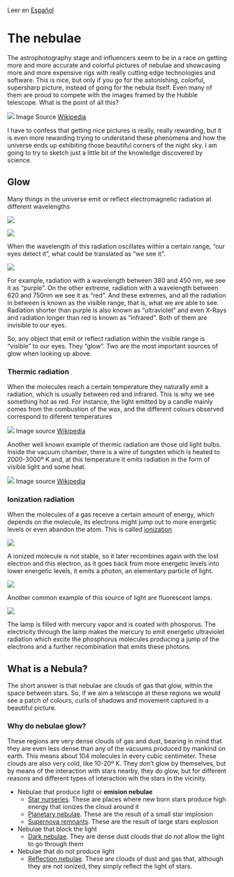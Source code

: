 Leer en [Español](./Nebulosas.md)

# The nebulae

The astrophotography stage and influencers seem to be in a race on getting more and more accurate and colorful pictures of nebulae and showcasing more and more expensive rigs with really cutting edge technologies and software. This is nice, but only if you go for the astonishing, colorful, supersharp picture, instead of going for the nebula itself. Even many of them are proud to compete with the images framed by the Hubble telescope. What is the point of all this? 

![](./Pics/PillarsOfCreation.jpg) Image Source [Wikipedia](https://en.wikipedia.org/wiki/Pillars_of_Creation)
	
I have to confess that getting nice pictures is really, really rewarding, but it is even more rewarding trying to understand these phenomena and how the universe ends up exhibiting those beautiful corners of the night sky. I am going to try to sketch just a little bit of the knowledge discovered by science.

## Glow

Many things in the universe emit or reflect electromagnetic radiation at different wavelengths

![](./Pics/Radiation.jpg)


![](./Pics/EmitionReflection.jpg)


When the wavelength of this radiation oscillates within a certain range, “our eyes detect it”, what could be translated as “we see it”. 

![](./Pics/SpectrumRadiation.jpg)


For example, radiation with a wavelength between 380 and 450 nm, we see it as “purple”. On the other extreme, radiation with a wavelength between 620 and 750nm we see it as “red”. And these extremes, and all the radiation in between is known as the visible range, that is, what we are able to see. Radiation shorter than purple is also known as “ultraviolet” and even X-Rays and radiation longer than red is known as “infrared”. Both of them are invisible to our eyes.

So, any object that emit or reflect radiation within the visible range is “visible” to our eyes. They “glow”. Two are the most important sources of glow when looking up above.

### Thermic radiation

When the molecules reach a certain temperature they naturally emit a radiation, which is usually between red and infrared. This is why we see something hot as red. For instance, the light emitted by a candle mainly comes from the combustion of the wax, and the different colours observed correspond to diferent temperatures

![](./Pics/Candle.jpg) Image source [Wikipedia](https://en.wikipedia.org/wiki/Candle)

Another well known example of thermic radiation are those old light bulbs. Inside the vacuum chamber, there is a wire of tungsten which is heated to 2000-3000º K and, at this temperature it emits radiation in the form of visible light and some heat. 

![](./Pics/LightBulb.jpg) Image source [Wikipedia](https://en.wikipedia.org/wiki/Electric_light)

### Ionization radiation

When the molecules of a gas receive a certain amount of energy, which depends on the molecule, its electrons might jump out to more energetic levels or even abandon the atom. This is called [ionization](https://en.wikipedia.org/wiki/Ionization)

![](./Pics/ElectronExcited.jpg) 

A ionized molecule is not stable, so it later recombines again with the lost electron and this electron, as it goes back from more energetic levels into lower energetic levels, it emits a photon, an elementary particle of light.

![](./Pics/Photon.jpg) 

Another common example of this source of light are fluorescent lamps. 

![](./Pics/FluorescentLamp.jpg) 

The lamp is filled with mercury vapor and is coated with phosporus. The electricity through the lamp makes the mercury to emit energetic ultraviolet radiation which excite the phosphorus molecules producing a jump of the electrons and a further recombination that emits these photons.  

## What is a Nebula?

The short answer is that nebulae are clouds of gas that glow, within the space between stars. So, if we aim a telescope at these regions we would see a patch of colours, curls of shadows and movement captured in a beautiful picture. 

### Why do nebulae glow?

These regions are very dense clouds of gas and dust, bearing in mind that they are even less dense than any of the vacuums produced by mankind on earth. This means about 104 molecules in every cubic centimeter. These clouds are also very cold, like 10-20º K. They don’t glow by themselves, but by means of the interaction with stars nearby, they do glow, but for different reasons and different types of interaction wih the stars in the vicinity.

* Nebulae that produce light or **emision nebulae**
    * [Star nurseries](./Star_Nurseries.md). These are places where new born stars produce high energy that ionizes the cloud around it
    * [Planetary nebulae](./Planetary_Nebulae.md). These are the result of a small star implosion
    * [Supernova remnants](./SNR.md). These are the result of  large stars explosion
* Nebulae that block the light
    * [Dark nebulae](./Dark_Nebulae.md). They are dense dust clouds that do not allow the light to go through them
* Nebulae that do not produce light
    * [Reflection nebulae](./Reflection_Nebulae.md). These are clouds of dust and gas that, although they are not ionized, they simply reflect the light of stars.











